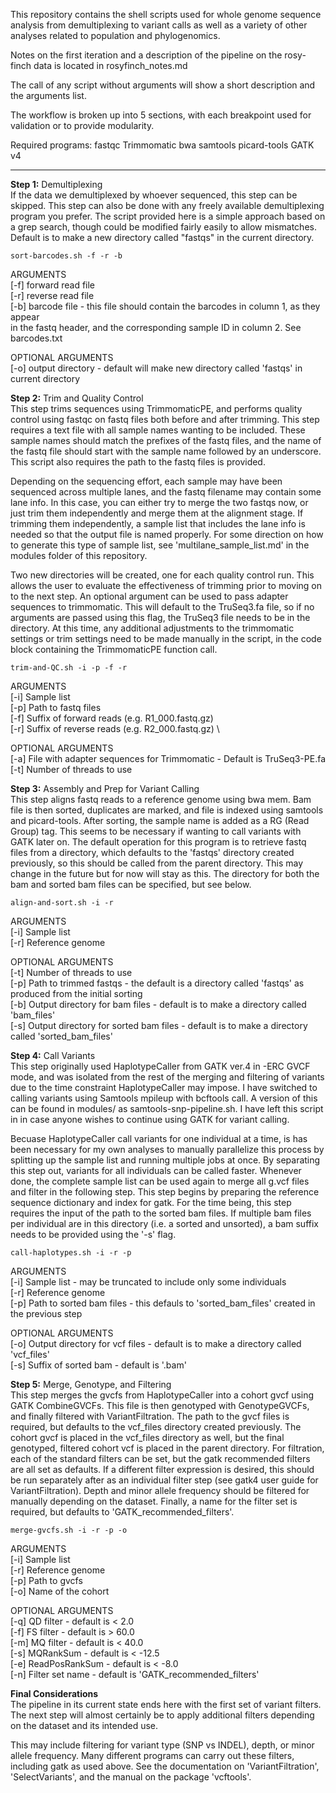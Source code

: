 This repository contains the shell scripts used for whole genome sequence analysis from demultiplexing to variant calls as well as a variety of other analyses related to population and phylogenomics.

Notes on the first iteration and a description of the pipeline on the rosy-finch data is located in rosyfinch_notes.md

The call of any script without arguments will show a short description and the arguments list.

The workflow is broken up into 5 sections, with each breakpoint used for validation or to provide modularity.

Required programs:
fastqc
Trimmomatic
bwa
samtools
picard-tools
GATK v4

------------------------------------------------------------------------------------------------------

**Step 1:** Demultiplexing \
If the data we demultiplexed by whoever sequenced, this step can be skipped. This step can also be done with any freely available demultiplexing program you prefer. The script provided here is a simple approach based on a grep search, though could be modified fairly easily to allow mismatches. Default is to make a new directory called "fastqs" in the current directory.

    sort-barcodes.sh -f -r -b

ARGUMENTS \
[-f] forward read file \
[-r] reverse read file \
[-b] barcode file - this file should contain the barcodes in column 1, as they appear \
     in the fastq header, and the corresponding sample ID in column 2. See barcodes.txt

OPTIONAL ARGUMENTS \
[-o] output directory - default will make new directory called 'fastqs' in current directory

**Step 2:** Trim and Quality Control \
This step trims sequences using TrimmomaticPE, and performs quality control using fastqc on fastq files both before and after trimming. This step requires a text file with all sample names wanting to be included. These sample names should match the prefixes of the fastq files, and the name of the fastq file should start with the sample name followed by an underscore. This script also requires the path to the fastq files is provided.

Depending on the sequencing effort, each sample may have been sequenced across multiple lanes, and the fastq filename may contain some lane info. In this case, you can either try to merge the two fastqs now, or just trim them independently and merge them at the alignment stage. If trimming them independently, a sample list that includes the lane info is needed so that the output file is named properly. For some direction on how to generate this type of sample list, see 'multilane_sample_list.md' in the modules folder of this repository.

Two new directories will be created, one for each quality control run. This allows the user to evaluate the effectiveness of trimming prior to moving on to the next step. An optional argument can be used to pass adapter sequences to trimmomatic. This will default to the TruSeq3.fa file, so if no arguments are passed using this flag, the TruSeq3 file needs to be in the directory. At this time, any additional adjustments to the trimmomatic settings or trim settings need to be made manually in the script, in the code block containing the TrimmomaticPE function call.

    trim-and-QC.sh -i -p -f -r

ARGUMENTS \
[-i] Sample list \
[-p] Path to fastq files \
[-f] Suffix of forward reads (e.g. R1_000.fastq.gz) \
[-r] Suffix of reverse reads (e.g. R2_000.fastq.gz) \

OPTIONAL ARGUMENTS \
[-a] File with adapter sequences for Trimmomatic - Default is TruSeq3-PE.fa \
[-t] Number of threads to use

**Step 3:** Assembly and Prep for Variant Calling \
This step aligns fastq reads to a reference genome using bwa mem.
Bam file is then sorted, duplicates are marked, and file is indexed using
samtools and picard-tools. After sorting, the sample name is added as a RG (Read Group) tag. This seems to be necessary if wanting to call variants with GATK later on. The default operation for this program is to retrieve fastq files from a directory, which defaults to the 'fastqs' directory created previously, so this should be called from the parent directory. This may change in the future but for now will stay as this. The directory for both the bam and sorted bam files can be specified, but see below.

    align-and-sort.sh -i -r

ARGUMENTS \
[-i] Sample list \
[-r] Reference genome

OPTIONAL ARGUMENTS \
[-t] Number of threads to use \
[-p] Path to trimmed fastqs - the default is a directory called 'fastqs' as produced from the initial sorting \
[-b] Output directory for bam files - default is to make a directory
     called 'bam_files' \
[-s] Output directory for sorted bam files - default is to make a
     directory called 'sorted_bam_files'

**Step 4:** Call Variants \
This step originally used HaplotypeCaller from GATK ver.4 in -ERC GVCF mode, and was isolated from the rest of the merging and filtering of variants due to the time constraint HaplotypeCaller may impose. I have switched to calling variants using Samtools mpileup with bcftools call. A version of this can be found in modules/ as samtools-snp-pipeline.sh. I have left this script in in case anyone wishes to continue using GATK for variant calling.

Becuase HaplotypeCaller call variants for one individual at a time, is has been necessary for my own analyses to manually parallelize this process by splitting up the sample list and running multiple jobs at once. By separating this step out, variants for all individuals can be called faster. Whenever done, the complete sample list can be used again to merge all g.vcf files and filter in the following step. This step begins by preparing the reference sequence dictionary and index for gatk. For the time being, this step requires the input of the path to the sorted bam files. If multiple bam files per individual are in this directory (i.e. a sorted and unsorted), a bam suffix needs to be provided using the '-s' flag.

    call-haplotypes.sh -i -r -p

ARGUMENTS \
[-i] Sample list - may be truncated to include only some individuals \
[-r] Reference genome \
[-p] Path to sorted bam files - this defauls to 'sorted_bam_files' created in the previous step

OPTIONAL ARGUMENTS \
[-o] Output directory for vcf files - default is to make a directory called 'vcf_files' \
[-s] Suffix of sorted bam - default is '.bam'

**Step 5:** Merge, Genotype, and Filtering \
This step merges the gvcfs from HaplotypeCaller into a cohort gvcf using GATK CombineGVCFs. This file is then genotyped with GenotypeGVCFs, and finally filtered with VariantFiltration. The path to the gvcf files is required, but defaults to the vcf_files directory created previously. The cohort gvcf is placed in the vcf_files directory as well, but the final genotyped, filtered cohort vcf is placed in the parent directory. For filtration, each of the standard filters can be set, but the gatk recommended filters are all set as defaults. If a different filter expression is desired, this should be run separately after as an individual filter step (see gatk4 user guide for VariantFiltration). Depth and minor allele frequency should be filtered for manually depending on the dataset. Finally, a name for the filter set is required, but defaults to 'GATK_recommended_filters'.

    merge-gvcfs.sh -i -r -p -o

ARGUMENTS \
[-i] Sample list \
[-r] Reference genome \
[-p] Path to gvcfs \
[-o] Name of the cohort

OPTIONAL ARGUMENTS \
[-q] QD filter - default is < 2.0 \
[-f] FS filter - default is > 60.0 \
[-m] MQ filter - default is < 40.0 \
[-s] MQRankSum - default is < -12.5 \
[-e] ReadPosRankSum - default is < -8.0 \
[-n] Filter set name - default is 'GATK_recommended_filters'

**Final Considerations** \
The pipeline in its current state ends here with the first set of variant filters. The next step will almost certainly be to apply additional filters depending on the dataset and its intended use.

This may include filtering for variant type (SNP vs INDEL), depth, or minor allele frequency. Many different programs can carry out these filters, including gatk as used above. See the documentation on 'VariantFiltration', 'SelectVariants', and the manual on the package 'vcftools'.
